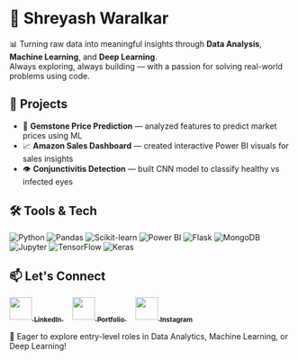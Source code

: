 # 💼 Shreyash Waralkar

📊 Turning raw data into meaningful insights through **Data Analysis**, **Machine Learning**, and **Deep Learning**.  
Always exploring, always building — with a passion for solving real-world problems using code.


## 🚀 Projects
- 💎 **Gemstone Price Prediction** — analyzed features to predict market prices using ML  
- 📈 **Amazon Sales Dashboard** — created interactive Power BI visuals for sales insights  
- 👁️ **Conjunctivitis Detection** — built CNN model to classify healthy vs infected eyes 


## 🛠️ Tools & Tech
![Python](https://img.shields.io/badge/-Python-3776AB?style=flat&logo=python&logoColor=white)
![Pandas](https://img.shields.io/badge/-Pandas-150458?style=flat&logo=pandas)
![Scikit-learn](https://img.shields.io/badge/-Scikit--learn-F7931E?style=flat&logo=scikit-learn&logoColor=white)
![Power BI](https://img.shields.io/badge/-Power%20BI-F2C811?style=flat&logo=powerbi&logoColor=black)
![Flask](https://img.shields.io/badge/-Flask-000000?style=flat&logo=flask)
![MongoDB](https://img.shields.io/badge/-MongoDB-47A248?style=flat&logo=mongodb&logoColor=white)
![Jupyter](https://img.shields.io/badge/-Jupyter-F37626?style=flat&logo=jupyter&logoColor=white)
![TensorFlow](https://img.shields.io/badge/-TensorFlow-FF6F00?style=flat&logo=tensorflow&logoColor=white)
![Keras](https://img.shields.io/badge/-Keras-D00000?style=flat&logo=keras&logoColor=white)

<!-- ## 🧑‍💻 Internship
**Machine Learning Intern – iNeuron.ai**  
Built a model to detect credit card defaulters using ML techniques and deployed it using Flask & MongoDB.
-->

## 📫 Let's Connect

<a href="https://www.linkedin.com/in/shreyash-waralkar" target="_blank">
  <img src="https://cdn.jsdelivr.net/gh/devicons/devicon/icons/linkedin/linkedin-original.svg" width="40"/>
  <sub><strong>LinkedIn</strong></sub>
</a>
&nbsp;&nbsp;&nbsp;
<a href="https://shreyash67.github.io/Shreyash_Portfolio/" target="_blank">
  <img src="https://img.icons8.com/fluency/48/domain.png" width="40"/>
  <sub><strong>Portfolio</strong></sub>
</a>
&nbsp;&nbsp;&nbsp;
<a href="https://www.instagram.com/its_Shreyash61/" target="_blank">
  <img src="https://cdn-icons-png.flaticon.com/512/174/174855.png" width="40"/>
  <sub><strong>Instagram</strong></sub>
</a>


🚀 Eager to explore entry-level roles in Data Analytics, Machine Learning, or Deep Learning!
